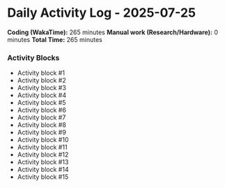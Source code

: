 # Daily Activity Log - 2025-07-25

**Coding (WakaTime):** 265 minutes
**Manual work (Research/Hardware):** 0 minutes
**Total Time:** 265 minutes

### Activity Blocks
- Activity block #1
- Activity block #2
- Activity block #3
- Activity block #4
- Activity block #5
- Activity block #6
- Activity block #7
- Activity block #8
- Activity block #9
- Activity block #10
- Activity block #11
- Activity block #12
- Activity block #13
- Activity block #14
- Activity block #15
